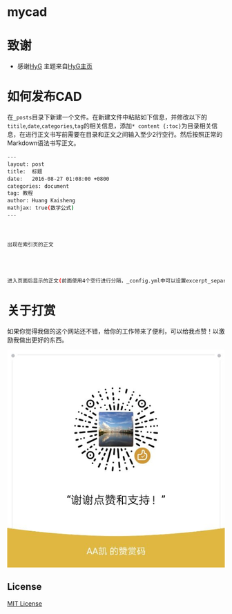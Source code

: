 # mycad


致谢
====================================
+ 感谢[HyG](https://github.com/gaohaoyang) 主题来自[HyG主页](https://gaohaoyang.github.io)

如何发布CAD
====================================
在`_posts`目录下新建一个文件。在新建文件中粘贴如下信息，并修改以下的`titile`,`date`,`categories`,`tag`的相关信息，添加`* content {:toc}`为目录相关信息，在进行正文书写前需要在目录和正文之间输入至少2行空行。然后按照正常的Markdown语法书写正文。

``` bash
---
layout: post
title:  标题
date:   2016-08-27 01:08:00 +0800
categories: document
tag: 教程
author: Huang Kaisheng
mathjax: true(数学公式)
---



出现在索引页的正文




进入页面后显示的正文(前面使用4个空行进行分隔，_config.yml中可以设置excerpt_separator: "\n\n\n\n")
```


关于打赏
====================================

如果你觉得我做的这个网站还不错，给你的工作带来了便利，可以给我点赞！以激励我做出更好的东西。

![微信点赞](/img/zanshanma.jpg)


## License

[MIT License](https://github.com/mycad/mycad.github.io/blob/master/LICENSE.md)
